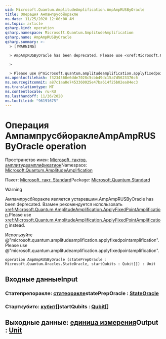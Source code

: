 ```yaml
---
uid: Microsoft.Quantum.AmplitudeAmplification.AmpAmpRUSByOracle
title: Операция Ампампрусбйоракле
ms.date: 11/25/2020 12:00:00 AM
ms.topic: article
qsharp.kind: operation
qsharp.namespace: Microsoft.Quantum.AmplitudeAmplification
qsharp.name: AmpAmpRUSByOracle
qsharp.summary: >-
  > [!WARNING]

  > AmpAmpRUSByOracle has been deprecated. Please use <xref:Microsoft.Quantum.AmplitudeAmplification.ApplyFixedPointAmplification> instead.

  >

  > Please use @"microsoft.quantum.amplitudeamplification.applyfixedpointamplification".
ms.openlocfilehash: f3234568e6dde7028c5cbb49dc15a7d5623376c6
ms.sourcegitcommit: a87c1aa8e7453360025e47ba614f25b02ea84ec3
ms.translationtype: MT
ms.contentlocale: ru-RU
ms.lasthandoff: 11/26/2020
ms.locfileid: "96191675"
---
```

# <a name="ampamprusbyoracle-operation"></a><span data-ttu-id="9af92-102">Операция Ампампрусбйоракле</span><span class="sxs-lookup"><span data-stu-id="9af92-102">AmpAmpRUSByOracle operation</span></span>

<span data-ttu-id="9af92-103">Пространство имен: [Microsoft. тактов. амплитудеамплификатион](xref:Microsoft.Quantum.AmplitudeAmplification)</span><span class="sxs-lookup"><span data-stu-id="9af92-103">Namespace: [Microsoft.Quantum.AmplitudeAmplification](xref:Microsoft.Quantum.AmplitudeAmplification)</span></span>

<span data-ttu-id="9af92-104">Пакет: [Microsoft. такт. Standard](https://nuget.org/packages/Microsoft.Quantum.Standard)</span><span class="sxs-lookup"><span data-stu-id="9af92-104">Package: [Microsoft.Quantum.Standard](https://nuget.org/packages/Microsoft.Quantum.Standard)</span></span>


> [!WARNING]
> <span data-ttu-id="9af92-105">Ампампрусбйоракле является устаревшим.</span><span class="sxs-lookup"><span data-stu-id="9af92-105">AmpAmpRUSByOracle has been deprecated.</span></span> <span data-ttu-id="9af92-106">Взамен рекомендуется использовать <xref:Microsoft.Quantum.AmplitudeAmplification.ApplyFixedPointAmplification>.</span><span class="sxs-lookup"><span data-stu-id="9af92-106">Please use <xref:Microsoft.Quantum.AmplitudeAmplification.ApplyFixedPointAmplification> instead.</span></span>
>
> <span data-ttu-id="9af92-107">Используйте @"microsoft.quantum.amplitudeamplification.applyfixedpointamplification".</span><span class="sxs-lookup"><span data-stu-id="9af92-107">Please use @"microsoft.quantum.amplitudeamplification.applyfixedpointamplification".</span></span>



```qsharp
operation AmpAmpRUSByOracle (statePrepOracle : Microsoft.Quantum.Oracles.StateOracle, startQubits : Qubit[]) : Unit
```


## <a name="input"></a><span data-ttu-id="9af92-108">Входные данные</span><span class="sxs-lookup"><span data-stu-id="9af92-108">Input</span></span>

### <a name="statepreporacle--stateoracle"></a><span data-ttu-id="9af92-109">Статепрепоракле: [статеоракле](xref:Microsoft.Quantum.Oracles.StateOracle)</span><span class="sxs-lookup"><span data-stu-id="9af92-109">statePrepOracle : [StateOracle](xref:Microsoft.Quantum.Oracles.StateOracle)</span></span>




### <a name="startqubits--qubit"></a><span data-ttu-id="9af92-110">Старткубитс: [кубит](xref:microsoft.quantum.lang-ref.qubit)[]</span><span class="sxs-lookup"><span data-stu-id="9af92-110">startQubits : [Qubit](xref:microsoft.quantum.lang-ref.qubit)[]</span></span>





## <a name="output--unit"></a><span data-ttu-id="9af92-111">Выходные данные: [единица измерения](xref:microsoft.quantum.lang-ref.unit)</span><span class="sxs-lookup"><span data-stu-id="9af92-111">Output : [Unit](xref:microsoft.quantum.lang-ref.unit)</span></span>

